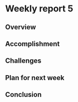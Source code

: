 # Weekly report 5

## Overview



## Accomplishment



## Challenges



## Plan for next week



## Conclusion